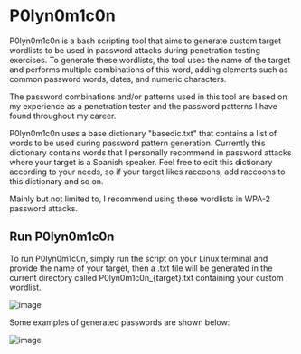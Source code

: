# P0lyn0m1c0n

P0lyn0m1c0n is a bash scripting tool that aims to generate custom target wordlists to be used in password attacks during penetration testing exercises.
To generate these wordlists, the tool uses the name of the target and performs multiple combinations of this word, adding elements such as common password words, dates, and numeric characters.

The password combinations and/or patterns used in this tool are based on my experience as a penetration tester and the password patterns I have found throughout my career.

P0lyn0m1c0n uses a base dictionary "basedic.txt" that contains a list of words to be used during password pattern generation.
Currently this dictionary contains words that I personally recommend in password attacks where your target is a Spanish speaker.
Feel free to edit this dictionary according to your needs, so if your target likes raccoons, add raccoons to this dictionary and so on.

Mainly but not limited to, I recommend using these wordlists in WPA-2 password attacks.

## Run P0lyn0m1c0n

To run P0lyn0m1c0n, simply run the script on your Linux terminal and provide the name of your target, then a .txt file will be generated in the current directory called P0lyn0m1c0n_{target}.txt containing your custom wordlist.

![image](https://user-images.githubusercontent.com/53503609/198971855-99a16391-4dc8-4cb8-9252-354ea877aa0d.png)

Some examples of generated passwords are shown below:

![image](https://user-images.githubusercontent.com/53503609/198873777-09065ae4-8445-46f2-bf7c-686816f0b43e.png)

